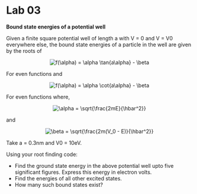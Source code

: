 # Lab 03

**Bound state energies of a potential well**

Given a finite square potential well of length a with V = 0 and V = V0 everywhere else, the bound state energies of a
particle in the well are given by the roots of

<p align="center"><img src="https://latex.codecogs.com/gif.latex?f(\alpha)&space;=&space;\alpha&space;\tan{a\alpha}&space;-&space;\beta" title="f(\alpha) = \alpha \tan{a\alpha} - \beta" />
 
For even functions and
<p align="center"><img src="https://latex.codecogs.com/gif.latex?f(\alpha)&space;=&space;\alpha&space;\cot{a\alpha}&space;-&space;\beta" title="f(\alpha) = \alpha \cot{a\alpha} - \beta" />
 
For even functions where,
<p align="center"><img src="https://latex.codecogs.com/gif.latex?\alpha&space;=&space;\sqrt{\frac{2mE}{\hbar^2}}" title="\alpha = \sqrt{\frac{2mE}{\hbar^2}}" />
 
and
<p align="center"><img src="https://latex.codecogs.com/gif.latex?\beta&space;=&space;\sqrt{\frac{2m(V_0&space;-&space;E)}{\hbar^2}}" title="\beta = \sqrt{\frac{2m(V_0 - E)}{\hbar^2}}" />

Take a  = 0.3nm and V0 = 10eV.

Using your root finding code:
- Find the ground state energy in the above potential well upto five significant figures. Express this energy in electron volts. 
- Find the energies of all other excited states.
- How many such bound states exist?